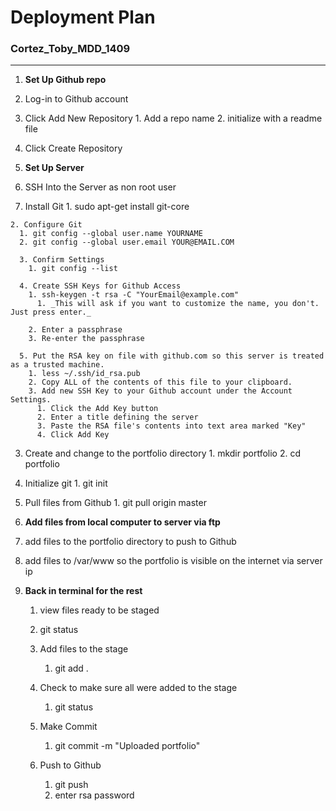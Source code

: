 # Deployment Plan
### Cortez_Toby_MDD_1409
---
1. **Set Up Github repo**
  1. Log-in to Github account
  
  2. Click Add New Repository
    1. Add a repo name
    2. initialize with a readme file
    
  3. Click Create Repository
	
2. **Set Up Server**
  1. SSH Into the Server as non root user
    
  2. Install Git
    1. sudo apt-get install git-core
      
	2. Configure Git
      1. git config --global user.name YOURNAME
	  2. git config --global user.email YOUR@EMAIL.COM
	  	
	  3. Confirm Settings
      	1. git config --list
      	
	  4. Create SSH Keys for Github Access
      	1. ssh-keygen -t rsa -C "YourEmail@example.com"
          1. _This will ask if you want to customize the name, you don't. Just press enter._
          
		2. Enter a passphrase
		3. Re-enter the passphrase
		
	  5. Put the RSA key on file with github.com so this server is treated as a trusted machine.
      	1. less ~/.ssh/id_rsa.pub
	  	2. Copy ALL of the contents of this file to your clipboard.
	  	3. Add new SSH Key to your Github account under the Account Settings.
          1. Click the Add Key button
		  2. Enter a title defining the server
		  3. Paste the RSA file's contents into text area marked "Key"
		  4. Click Add Key
		  
  3. Create and change to the portfolio directory
  	1. mkdir portfolio
  	2. cd portfolio
  
  4. Initialize git
  	1. git init
  
  5. Pull files from Github
  	1. git pull origin master
  	
3. **Add files from local computer to server via ftp**
  1. add files to the portfolio directory to push to Github
  2. add files to /var/www so the portfolio is visible on the internet via server ip

4. **Back in terminal for the rest**
	1. view files ready to be staged
	  1. git status
	  
	2. Add files to the stage
		1. git add .
	
	3. Check to make sure all were added to the stage
		1. git status
	
	4. Make Commit
		1. git commit -m "Uploaded portfolio"
		
	5. Push to Github
		1. git push
		3. enter rsa password